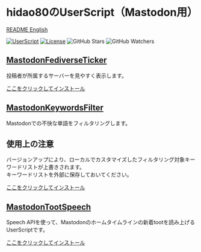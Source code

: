 # hidao80のUserScript（Mastodon用）

[README English](./README.md)

[![UserScript](https://img.shields.io/badge/Framework-UserScript-blue.svg)](https://en.wikipedia.org/wiki/Userscript)
[![License](https://img.shields.io/github/license/hidao80/UserScript)](/LICENSE)
![GitHub Stars](https://img.shields.io/github/stars/hidao80/UserScript?style=social)
![GitHub Watchers](https://img.shields.io/github/watchers/hidao80/UserScript?style=social)

## [MastodonFediverseTicker](./MastodonFediverseTicker/README_ja.md)

投稿者が所属するサーバーを見やすく表示します。

[ここをクリックしてインストール](https://github.com/hidao80/UserScript/raw/main/MastodonFediverseTicker/MastodonFediverseTicker.user.js)

## [MastodonKeywordsFilter](./MastodonKeywordsFilter/README_ja.md)

Mastodonでの不快な単語をフィルタリングします。

## 使用上の注意

バージョンアップにより、ローカルでカスタマイズしたフィルタリング対象キーワードリストが上書きされます。\
キーワードリストを外部に保存しておいてください。

[ここをクリックしてインストール](https://github.com/hidao80/UserScript/raw/main/MastodonKeywordsFilter/MastodonKeywordsFilter.user.js)

## [MastodonTootSpeech](./MastodonTootSpeech/README_ja.md)

Speech APIを使って、Mastodonのホームタイムラインの新着tootを読み上げるUserScriptです。

[ここをクリックしてインストール](https://github.com/hidao80/UserScript/raw/main/MastodonTootSpeech/MastodonTootSpeech.user.js)
